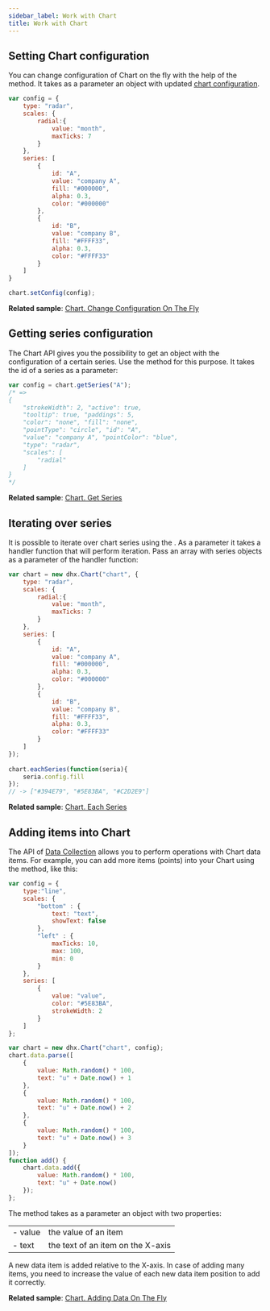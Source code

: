 ```yaml
---
sidebar_label: Work with Chart
title: Work with Chart
---          
```


Setting Chart configuration
------------------------

You can change configuration of Chart on the fly with the help of the [](chart/api/chart_setconfig_method.md) method. It takes as a parameter an object with updated [chart configuration](chart/configuration_properties.md).

~~~js
var config = {
    type: "radar",
    scales: {
        radial:{
            value: "month",
            maxTicks: 7
        }
    },
    series: [
        {
            id: "A",
            value: "company A",
            fill: "#000000",
            alpha: 0.3,
            color: "#000000"
        },
        {
            id: "B",
            value: "company B",
            fill: "#FFFF33",
            alpha: 0.3,
            color: "#FFFF33"
        }
    ]
}

chart.setConfig(config);
~~~

**Related sample**: [Chart. Change Configuration On The Fly](https://snippet.dhtmlx.com/7umj531n)

Getting series configuration
-----------------------------

The Chart API gives you the possibility to get an object with the configuration of a certain series. Use the [](chart/api/chart_getseries_method.md) method for this purpose. It takes the id of a series as a parameter:

~~~js
var config = chart.getSeries("A");
/* => 
{
    "strokeWidth": 2, "active": true,
    "tooltip": true, "paddings": 5,
    "color": "none", "fill": "none",
    "pointType": "circle", "id": "A",
    "value": "company A", "pointColor": "blue",
    "type": "radar",
    "scales": [
        "radial"
    ]
}
*/
~~~

**Related sample**: [Chart. Get Series](https://snippet.dhtmlx.com/9jtscd9q)

Iterating over series
----------------------

It is possible to iterate over chart series using the [](chart/api/chart_eachseries_method.md). As a parameter it takes a handler function that will perform iteration. 
Pass an array with series objects as a parameter of the handler function:

~~~js
var chart = new dhx.Chart("chart", {
    type: "radar",
    scales: {
        radial:{
            value: "month",
            maxTicks: 7
        }
    },
    series: [
        {
            id: "A",
            value: "company A",
            fill: "#000000",
            alpha: 0.3,
            color: "#000000"
        },
        {
            id: "B",
            value: "company B",
            fill: "#FFFF33",
            alpha: 0.3,
            color: "#FFFF33"
        }
    ]
});
 
chart.eachSeries(function(seria){
    seria.config.fill
});
// -> ["#394E79", "#5E83BA", "#C2D2E9"]
~~~

**Related sample**: [Chart. Each Series](https://snippet.dhtmlx.com/4kbj4lmw)

Adding items into Chart
-----------------------

The API of [Data Collection](data_collection/api/refs/datacollection.md) allows you to perform operations with Chart data items. 
For example, you can add more items (points) into your Chart using the [](data_collection/api/datacollection_add_method.md) method, like this:

~~~js
var config = {
	type:"line",
	scales: {
		"bottom" : {
			text: "text",
			showText: false
		},
		"left" : {
			maxTicks: 10,
			max: 100,
			min: 0
		}
	},
	series: [
		{
			value: "value",
			color: "#5E83BA",
			strokeWidth: 2
		}
	]
};

var chart = new dhx.Chart("chart", config);
chart.data.parse([
	{
		value: Math.random() * 100,
		text: "u" + Date.now() + 1
	},
    {
    	value: Math.random() * 100,
    	text: "u" + Date.now() + 2
    },
    {
    	value: Math.random() * 100,
    	text: "u" + Date.now() + 3
    }
]);
function add() {
	chart.data.add({
		value: Math.random() * 100,
		text: "u" + Date.now()
	});
};
~~~

The method takes as a parameter an object with two properties:

<table class="webixdoc_links">
	<tbody>
        <tr>
			<td class="webixdoc_links0">- value</td>
			<td>the value of an item</td>
		</tr>
        <tr>
			<td class="webixdoc_links0">- text</td>
			<td>the text of an item on the X-axis</td>
		</tr>
    </tbody>
</table>

A new data item is added relative to the X-axis. In case of adding many items, you need to increase the value of each new data item position to add it correctly.

**Related sample**: [Chart. Adding Data On The Fly](https://snippet.dhtmlx.com/dpz4w5nr)


